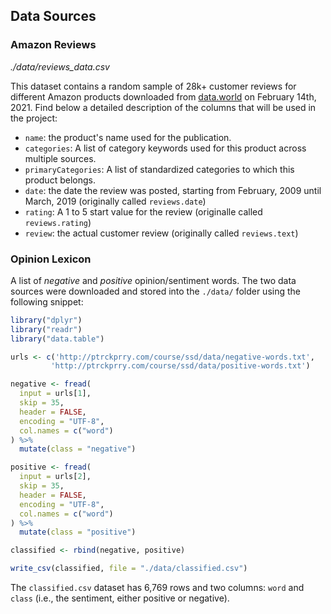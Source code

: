 ## Data Sources

### Amazon Reviews
*./data/reviews_data.csv*

This dataset contains a random sample of 28k+ customer reviews for different Amazon products downloaded from [data.world](https://data.world/datafiniti/consumer-reviews-of-amazon-products/workspace/project-summary?agentid=datafiniti&datasetid=consumer-reviews-of-amazon-products) on February 14th, 2021. Find below a detailed description of the columns that will be used in the project:

* `name`: the product's name used for the publication.
* `categories`: A list of category keywords used for this product across multiple sources.
* `primaryCategories`: A list of standardized categories to which this product belongs.
* `date`: the date the review was posted, starting from February, 2009 until March, 2019 (originally called `reviews.date`)
* `rating`: A 1 to 5 start value for the review (originalle called `reviews.rating`)
* `review`: the actual customer review (originally called `reviews.text`)

### Opinion Lexicon
A list of *negative* and *positive* opinion/sentiment words. The two data sources were downloaded and stored into the `./data/` folder using the following snippet:

```r
library("dplyr")
library("readr")
library("data.table")

urls <- c('http://ptrckprry.com/course/ssd/data/negative-words.txt',
         'http://ptrckprry.com/course/ssd/data/positive-words.txt')

negative <- fread(
  input = urls[1], 
  skip = 35, 
  header = FALSE, 
  encoding = "UTF-8", 
  col.names = c("word")
) %>% 
  mutate(class = "negative")

positive <- fread(
  input = urls[2], 
  skip = 35, 
  header = FALSE, 
  encoding = "UTF-8", 
  col.names = c("word")
) %>% 
  mutate(class = "positive")

classified <- rbind(negative, positive)

write_csv(classified, file = "./data/classified.csv")
```

The `classified.csv` dataset has 6,769 rows and two columns: `word` and `class` (i.e., the sentiment, either positive or negative).

